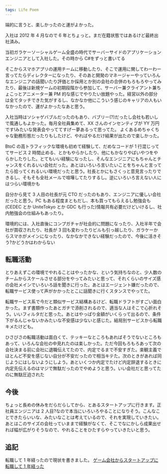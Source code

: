 ```yaml
---
tags: Life Poem
---
```


端的に言うと、楽しかったのと運がよかった。

入社は 2012 年 4 月なので 6 年とちょっと。まだ在籍状態ではあるけど最終出社済み。

当初ガラケーソーシャルゲーム全盛の時代でサーバーサイドのアプリケーションエンジニアとして入社した。その時から C#をずっと書いてる

そこからスマホアプリの運用チームに移動したり、そこで運用に関してわーわー言ってたらディレクターになったり、そのあと開発のマネージャーやっていろんなエンジニアの話聞いたり評価とか採用とか別の会社の合併のもろもろやってみたり、最後は新規ゲームの初期段階から参加して、サーバー兼クライアント兼ちょこっとアニメーター兼 PM 的な感じでやりたい放題やった。経営以外の部分は全てタッチできた気がするし、なかなか他にこういう感じのキャリアの人もいなかったので、運がよかったなあと思う。

入社当時はソシャゲバブルだったのもあり、バブリー(?)だったし会社も若いしで風通しもよかった。毎月全社員集めて、XX さんのインセンティブが YY 万円です!みたいな発表会やっててすげー夢あるって思ってた。 よくあるめちゃくちゃな勤務形態だったりもしたけど、やればやるだけ結果が出たので楽しかった。

BtoC の高トラフィックな環境も初めて経験して、だめなコードが 1 行混じっててサービス 2 時間止める、とかもやらかしたり、他にもかなりやばいやつをやらかしたりした。とてもいい経験になったし、そんなエンジニアにもちゃんとチャンスをくれるいい会社だった。あとはいろいろ言いたいことをちゃんと言ってたら拾ってくれるいい環境だったと思う。社長とかにもさくっと意見言ったりできるし、そもそも全社メールで喧嘩してたりするし。逆にいろいろ言えない人にはつらい環境かも

自分から見て 3 人目の社長が元 CTO だったのもあり、エンジニアに優しい会社だったと思う。PC もある程度まともだし、本も買ってもらえるし勉強会も(CEDEC とか UniteTokyo とか GDC も行った)情報共有必要だけどいけるし、社内勉強会の仕組みもあったり。

環境的には、入社直後にコンプガチャが社会的に問題になったり、入社半年で会社が買収されたり、社長が 3 回も変わったりビルも引っ越したり、ガラケーからスマホがメインになったり、なかなかできない経験だったので、今後に活きそう?かどうかはわからない

## 転職活動

とりあえずこの環境でやれることはやったかな、という気持ちなのと、少人数のチームからスケールさせる部分をやってみたいと思って、それくらいのサイズ感の会社メインでいろいろ話を聞きに行った。あとはエージェント嫌だったので、転職サービス使って声がかかったとこに話聞きに行くスタンスでやってた。

転職サービス系で今だと類似サービス結構あるけど、転職ドラフトがすごい面白かった。まず書類作ったあとガチで添削されるので、適当な人はそこで心折れそう。いいフィルタだと思った。あとはやっぱり金額がいくらって出るので、条件下がるんじゃないかみたいな不安感は少ないと感じた。結局別サービスから転職キメたけども。

ひさびさの転職活動は面白くて、テッキーなところもあればそうでないところもあって、いろんな会社の中見れたのは楽しかった。ただ今回もろもろあって次の会社決まる前に会社に退職伝えてたので、内定でるまで不安すぎた。楽観主義でほとんど不安を感じない自分が不安だったので相当キテた。次のときがあれば同じようにはしないようにしよう。あといくつか内定でたけど内定辞退するときに内定先伝えるのはマジで無駄だったのでやめようと思う。いい会社だと思ってたのに無駄圧迫された

## 今後

ちょっと長めの休みをだらだらしてから、とあるスタートアップに行きます。正社員エンジニアは 2 人目?なので本当にいろいろやることになりそう。こんなことできたらいいな、みたいなことは考えているので、それを実現していきたい。あとはこのサイズの会社っていままで経験がなくて、そこでなにかしら成果出せれば幅が広がりそうなので、やれることをひたすらやっていきたいと思う。

## 追記

転職して 1 年経ったので現状を書きました。
[ゲーム会社からスタートアップに転職して 1 年経った](https://blog.taross-f.dev/1year-from-job-change/)
